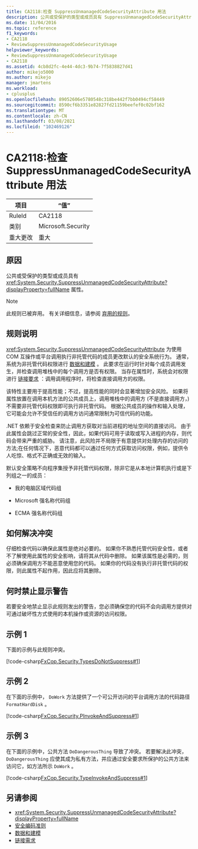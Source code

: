 ```yaml
---
title: CA2118:检查 SuppressUnmanagedCodeSecurityAttribute 用法
description: 公共或受保护的类型或成员具有 SuppressUnmanagedCodeSecurityAttribute 特性。
ms.date: 11/04/2016
ms.topic: reference
f1_keywords:
- CA2118
- ReviewSuppressUnmanagedCodeSecurityUsage
helpviewer_keywords:
- ReviewSuppressUnmanagedCodeSecurityUsage
- CA2118
ms.assetid: 4cb8d2fc-4e44-4dc3-9b74-7f5838827d41
author: mikejo5000
ms.author: mikejo
manager: jmartens
ms.workload:
- cplusplus
ms.openlocfilehash: 89052606e5780548c318be442f7bb0494cf58449
ms.sourcegitcommit: 8590cf6b3351e82827fd21159beefef0c02bf162
ms.translationtype: MT
ms.contentlocale: zh-CN
ms.lasthandoff: 03/08/2021
ms.locfileid: "102469126"
---
```

# <a name="ca2118-review-suppressunmanagedcodesecurityattribute-usage"></a>CA2118:检查 SuppressUnmanagedCodeSecurityAttribute 用法

|项目|“值”|
|-|-|
|RuleId|CA2118|
|类别|Microsoft.Security|
|重大更改|重大|

## <a name="cause"></a>原因
公共或受保护的类型或成员具有 <xref:System.Security.SuppressUnmanagedCodeSecurityAttribute?displayProperty=fullName> 属性。

> [!NOTE]
> 此规则已被弃用。 有关详细信息，请参阅 [弃用的规则](fxcop-unported-deprecated-rules.md)。

## <a name="rule-description"></a>规则说明

<xref:System.Security.SuppressUnmanagedCodeSecurityAttribute> 为使用 COM 互操作或平台调用执行非托管代码的成员更改默认的安全系统行为。 通常，系统为非托管代码权限进行 [数据和建模](/dotnet/framework/data/index) 。 此要求在运行时针对每个成员调用发生，并检查调用堆栈中的每个调用方是否有权限。 当存在属性时，系统会对权限进行 [链接要求](/dotnet/framework/misc/link-demands) ：调用调用程序时，将检查直接调用方的权限。

该特性主要用于提高性能；不过，提高性能的同时会显著增加安全风险。 如果将属性放置在调用本机方法的公共成员上，调用堆栈中的调用方 (不是直接调用方，) 不需要非托管代码权限即可执行非托管代码。 根据公共成员的操作和输入处理，它可能会允许不受信任的调用方访问通常限制为可信代码的功能。

.NET 依赖于安全检查来防止调用方获取对当前进程的地址空间的直接访问。 由于此属性会跳过正常的安全性，因此，如果代码可用于读取或写入进程的内存，则代码会带来严重的威胁。 请注意，此风险并不局限于有意提供对处理内存的访问的方法;在任何情况下，恶意代码都可以通过任何方式获取访问权限，例如，提供令人吃惊、格式不正确或无效的输入。

默认安全策略不向程序集授予非托管代码权限，除非它是从本地计算机执行或是下列组之一的成员：

- 我的电脑区域代码组

- Microsoft 强名称代码组

- ECMA 强名称代码组

## <a name="how-to-fix-violations"></a>如何解决冲突

仔细检查代码以确保此属性是绝对必要的。 如果你不熟悉托管代码安全性，或者不了解使用此属性的安全影响，请将其从代码中删除。 如果该属性是必需的，则必须确保调用方不能恶意使用您的代码。 如果你的代码没有执行非托管代码的权限，则此属性不起作用，因此应将其删除。

## <a name="when-to-suppress-warnings"></a>何时禁止显示警告

若要安全地禁止显示此规则发出的警告，您必须确保您的代码不会向调用方提供对可通过破坏性方式使用的本机操作或资源的访问权限。

## <a name="example-1"></a>示例 1

下面的示例与此规则冲突。

[!code-csharp[FxCop.Security.TypesDoNotSuppress#1](../code-quality/codesnippet/CSharp/ca2118-review-suppressunmanagedcodesecurityattribute-usage_1.cs)]

## <a name="example-2"></a>示例 2

在下面的示例中， `DoWork` 方法提供了一个可公开访问的平台调用方法的代码路径 `FormatHardDisk` 。

[!code-csharp[FxCop.Security.PInvokeAndSuppress#1](../code-quality/codesnippet/CSharp/ca2118-review-suppressunmanagedcodesecurityattribute-usage_2.cs)]

## <a name="example-3"></a>示例 3

在下面的示例中，公共方法 `DoDangerousThing` 导致了冲突。 若要解决此冲突， `DoDangerousThing` 应使其成为私有方法，并应通过安全要求所保护的公共方法来访问它，如方法所示 `DoWork` 。

[!code-csharp[FxCop.Security.TypeInvokeAndSuppress#1](../code-quality/codesnippet/CSharp/ca2118-review-suppressunmanagedcodesecurityattribute-usage_3.cs)]

## <a name="see-also"></a>另请参阅

- <xref:System.Security.SuppressUnmanagedCodeSecurityAttribute?displayProperty=fullName>
- [安全编码准则](/dotnet/standard/security/secure-coding-guidelines)
- [数据和建模](/dotnet/framework/data/index)
- [链接需求](/dotnet/framework/misc/link-demands)
